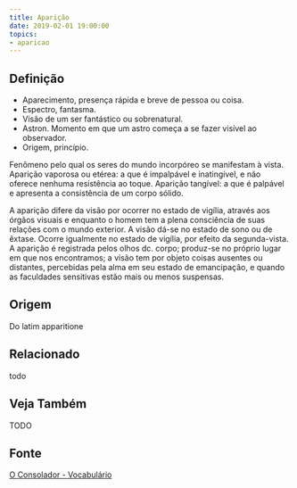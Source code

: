 ```yaml
---
title: Aparição
date: 2019-02-01 19:00:00
topics:
- aparicao
---
```


## Definição
* Aparecimento, presença rápida e breve de pessoa ou coisa. 
* Espectro, fantasma. 
* Visão de um ser fantástico ou sobrenatural. 
* Astron. Momento em que um astro começa a se fazer visível ao observador. 
* Origem, princípio.

Fenômeno pelo qual os seres do mundo incorpóreo se manifestam à vista. Aparição
vaporosa ou etérea: a que é impalpável e inatingível, e não oferece nenhuma
resistência ao toque. Aparição tangível: a que é palpável e apresenta a
consistência de um corpo sólido. 

A aparição difere da visão por ocorrer no estado de vigília, através aos órgãos
visuais e enquanto o homem tem a plena consciência de suas relações com o mundo
exterior. A visão dá-se no estado de sono ou de êxtase. Ocorre igualmente no
estado de vigília, por efeito da segunda-vista. A aparição é registrada pelos
olhos dc. corpo; produz-se no próprio lugar em que nos encontramos; a visão tem
por objeto coisas ausentes ou distantes, percebidas pela alma em seu estado de
emancipação, e quando as faculdades sensitivas estão mais ou menos suspensas.

## Origem
Do latim apparitione

## Relacionado
todo

## Veja Também
TODO

## Fonte
[O Consolador - Vocabulário](http://www.oconsolador.com.br/linkfixo/vocabulario/principal.html)
